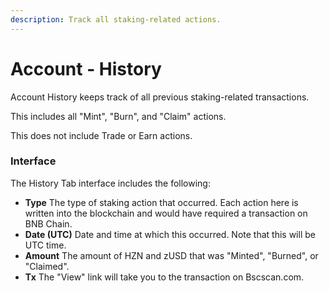 ```yaml
---
description: Track all staking-related actions.
---
```


# Account - History

Account History keeps track of all previous staking-related transactions.

This includes all "Mint", "Burn", and "Claim" actions.

This does not include Trade or Earn actions.

### **Interface**

The History Tab interface includes the following:

* **Type** The type of staking action that occurred. Each action here is written into the blockchain and would have required a transaction on BNB Chain.
* **Date (UTC)** Date and time at which this occurred. Note that this will be UTC time.
* **Amount** The amount of HZN and zUSD that was "Minted", "Burned", or "Claimed".
* **Tx** The "View" link will take you to the transaction on Bscscan.com.
